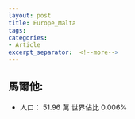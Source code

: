 ```yaml
---
layout: post
title: Europe_Malta
tags: 
categories:
- Article
excerpt_separator:  <!--more-->
---
```

## 馬爾他:
- 人口： 51.96 萬 世界佔比 0.006%